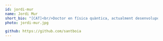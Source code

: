 ```yaml
---
id: jordi-mur
name: Jordi Mur
short_bio: "[CAT]<br/>Doctor en física quàntica, actualment desenvolupo eines Python d'inferència causal per donar suport a processos de decisió empresarials a partir de dades massives.<br/>[EN]<br/>PhD in quantum physics, I now develop Python tools for causal inference to support business decision-making from big data."
photo: jordi-mur.jpg

github: https://github.com/santboia
---
```

